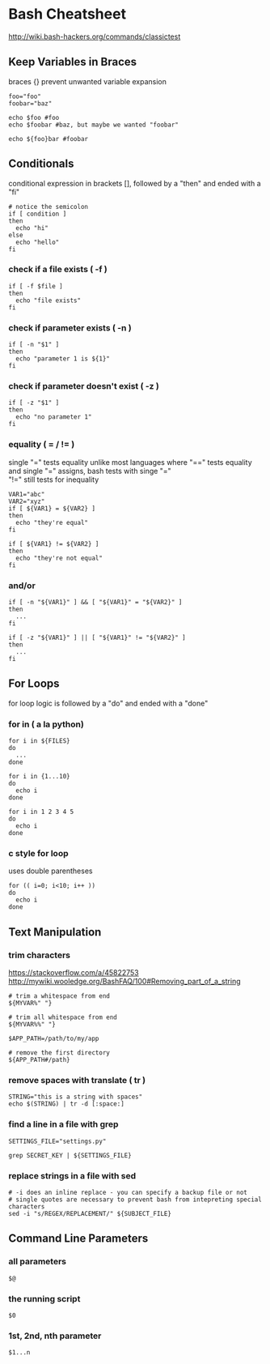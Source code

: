 # Bash Cheatsheet
http://wiki.bash-hackers.org/commands/classictest

## Keep Variables in Braces  
braces {} prevent unwanted variable expansion
```
foo="foo"
foobar="baz"

echo $foo #foo
echo $foobar #baz, but maybe we wanted "foobar"

echo ${foo}bar #foobar
```

## Conditionals  
conditional expression in brackets [], followed by a "then" and ended with a "fi"
```
# notice the semicolon
if [ condition ]
then
  echo "hi"
else
  echo "hello"
fi
```

### check if a file exists ( -f )
```
if [ -f $file ]
then
  echo "file exists"
fi
```

### check if parameter exists ( -n )
```
if [ -n "$1" ]
then
  echo "parameter 1 is ${1}"
fi
```

### check if parameter doesn't exist ( -z )
```
if [ -z "$1" ]
then
  echo "no parameter 1"
fi
```

### equality ( = / != )
single "=" tests equality unlike most languages where "==" tests equality and single "=" assigns, bash tests with singe "="  
"!=" still tests for inequality
```
VAR1="abc"
VAR2="xyz"
if [ ${VAR1} = ${VAR2} ]
then
  echo "they're equal"
fi

if [ ${VAR1} != ${VAR2} ]
then
  echo "they're not equal"
fi
```

### and/or
```
if [ -n "${VAR1}" ] && [ "${VAR1}" = "${VAR2}" ]
then
  ...
fi

if [ -z "${VAR1}" ] || [ "${VAR1}" != "${VAR2}" ]
then
  ...
fi
```

## For Loops
for loop logic is followed by a "do" and ended with a "done"
### for in ( a la python)
```
for i in ${FILES}
do
  ...
done

for i in {1...10}
do
  echo i
done

for i in 1 2 3 4 5
do
  echo i
done
```

### c style for loop
uses double parentheses
```
for (( i=0; i<10; i++ ))
do
  echo i
done
```


## Text Manipulation
### trim characters
https://stackoverflow.com/a/45822753
http://mywiki.wooledge.org/BashFAQ/100#Removing_part_of_a_string
```
# trim a whitespace from end
${MYVAR%" "}

# trim all whitespace from end
${MYVAR%%" "}

$APP_PATH=/path/to/my/app

# remove the first directory
${APP_PATH#/path}
```

### remove spaces with translate ( tr )
```
STRING="this is a string with spaces"
echo $(STRING) | tr -d [:space:]
```

### find a line in a file with grep
```
SETTINGS_FILE="settings.py"

grep SECRET_KEY | ${SETTINGS_FILE}
```

### replace strings in a file with sed
```
# -i does an inline replace - you can specify a backup file or not
# single quotes are necessary to prevent bash from intepreting special characters
sed -i "s/REGEX/REPLACEMENT/" ${SUBJECT_FILE}
```

## Command Line Parameters

### all parameters
```
$@
```

### the running script
```
$0
```

### 1st, 2nd, nth parameter
```
$1...n
```
